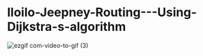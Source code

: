 # Iloilo-Jeepney-Routing---Using-Dijkstra-s-algorithm

![ezgif com-video-to-gif (3)](https://user-images.githubusercontent.com/59985283/77110400-804a9e80-6a60-11ea-9c4b-404450b47864.gif)
